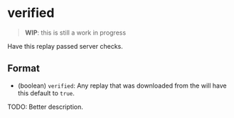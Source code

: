# verified

> **WIP**: this is still a work in progress

Have this replay passed server checks.

## Format

* (boolean) `verified`: Any replay that was downloaded from the will have this default to `true`.

TODO: Better description.
